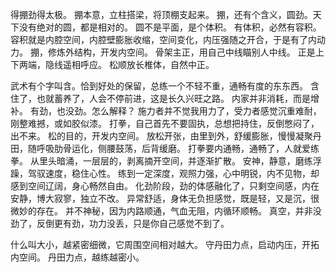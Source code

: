 得掤劲得太极。
掤本意，立柱搭梁，将顶棚支起来。
掤，还有个含义，圆劲。天下没有绝对的圆，都是相对的。
圆不是平面，是个体积。
有体积，必然有容积。
容积就是内腔空间，内腔壁膨胀收缩，空间变化，内压强随之开合，于是有了内动力。
掤，修炼外结构，开发内空间。
骨架主正，用自己中线瞄别人中线。
正是上下两端，隐线遥相呼应。
松顺放长椎体，自然中正。

武术有个字叫含。恰到好处的保留，总练一个不轻不重，通畅有度的东东西。
含住了，也就蓄养了，人会不停前进，这是长久兴旺之路。
内家并非消耗，而是增补。
有劲，也没劲。怎么解释？
施力者并不觉我用力了，受力者感觉沉重难耐，刚整难撼，或如胶似漆。
打拳，自己首先不要固执，总想把持住，反倒憋闷了，出不来。
松的目的，开发内空间。
放松开张，由里到外，舒缓膨胀，慢慢凝聚丹田，随呼吸肋骨运化，侧腰鼓荡，后背缓磨。
打拳要内通畅，通畅了，人就爱练拳。
从里头暗涌，一层层的，剥离摘开空间，并逐渐扩散。
安神，静意，磨练浮躁，驾驭速度，稳住心性。
练到一定深度，观照力强，心中明锐，内不见物，却感到空间辽阔，身心畅然自由。
化劲阶段，劲的体感融化了，只剩空间感，内在安静，博大寂寥，独立不改。
异常舒适，身体无负担感觉，既是轻，又是沉，很微妙的存在。
并不神秘，因为内路顺通，气血无阻，内循环顺畅。
真空，并非没劲了，反倒更有劲，功力没丢，只是你自己感觉不到了。

什么叫大小，越紧密细微，它周围空间相对越大。
守丹田力点，启动内压，开拓内空间。
丹田力点，越练越密小。
